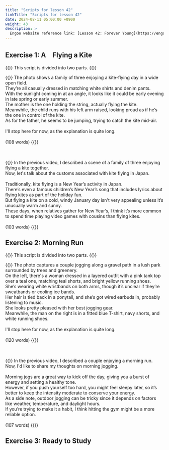```yaml
---
title: "Scripts for lesson 42"
linkTitle: "Scripts for lesson 42"
date: 2024-08-11 05:00:00 +0900
weight: 43
description: >
  Engoo website reference link: [Lesson 42: Forever Young](https://engoo.com/app/lessons/describing-pictures-intermediate-describing-pictures-forever-young/SWKvMkz7EeevsIv27utYJw?category_id=P_HriMOnEeifo0O-yMP42w&course_id=ZZasjsOnEeiHZVOMC0VfdA)
---
```


## Exercise 1: A　Flying a Kite

{{<alert>}}
This script is divided into two parts.
{{</alert>}}

{{<card header="**1st script**">}}
The photo shows a family of three enjoying a kite-flying day in a wide open field. <br/>
They’re all casually dressed in matching white shirts and denim pants. <br/>
With the sunlight coming in at an angle, it looks like it could be early evening in late spring or early summer. <br/>
The mother is the one holding the string, actually flying the kite. <br/>
Meanwhile, the child runs with his left arm raised, looking proud as if he’s the one in control of the kite.<br/>
As for the father, he seems to be jumping, trying to catch the kite mid-air.<br/>
<br/>
I'll stop here for now, as the explanation is quite long.<br/>
<br/>
(108 words)
{{</card>}}

　

{{<card header="**2nd script**">}}
In the previous video, I described a scene of a family of three enjoying flying a kite together.<br/>
Now, let's talk about the customs associated with kite flying in Japan.<br/>
<br/>
Traditionally, kite flying is a New Year’s activity in Japan. <br/>
There’s even a famous children’s New Year’s song that includes lyrics about flying kites as part of the holiday fun.<br/>
But flying a kite on a cold, windy January day isn't very appealing unless it’s unusually warm and sunny. <br/>
These days, when relatives gather for New Year’s, I think it’s more common to spend time playing video games with cousins than flying kites.<br/>
<br/>
(103 words)
{{</card>}}


## Exercise 2: Morning Run

{{<alert>}}
This script is divided into two parts.
{{</alert>}}

{{<card header="**1st script**">}}
The photo captures a couple jogging along a gravel path in a lush park surrounded by trees and greenery. <br/>
On the left, there's a woman dressed in a layered outfit with a pink tank top over a teal one, matching teal shorts, and bright yellow running shoes. <br/>
She’s wearing white wristbands on both arms, though it’s unclear if they’re sweatbands or cooling ice bands. <br/>
Her hair is tied back in a ponytail, and she’s got wired earbuds in, probably listening to music. <br/>
She looks pretty pleased with her best jogging gear.<br/>
Meanwhile, the man on the right is in a fitted blue T-shirt, navy shorts, and white running shoes. <br/>
<br/>
I'll stop here for now, as the explanation is quite long.<br/>
<br/>
(120 words)
{{</card>}}

　

{{<card header="**2nd script**">}}
In the previous video, I described a couple enjoying a morning run. <br/>
Now, I'd like to share my thoughts on morning jogging.<br/>
<br/>
Morning jogs are a great way to kick off the day, giving you a burst of energy and setting a healthy tone. <br/>
However, if you push yourself too hard, you might feel sleepy later, so it’s better to keep the intensity moderate to conserve your energy.<br/>
As a side note, outdoor jogging can be tricky since it depends on factors like weather, temperature, and daylight hours. <br/>
If you’re trying to make it a habit, I think hitting the gym might be a more reliable option.<br/>
<br/>
(107 words)
{{</card>}}

## Exercise 3: Ready to Study




